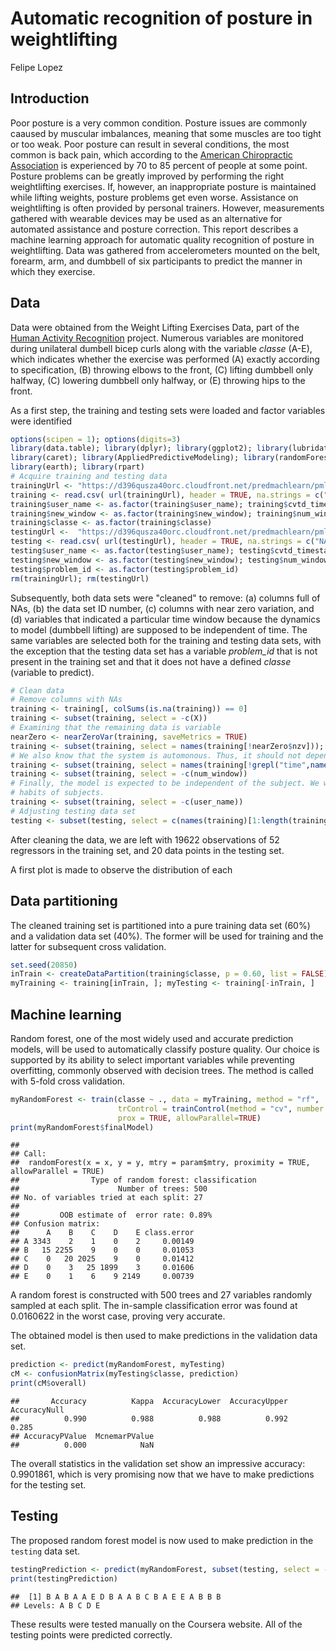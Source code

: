 # Automatic recognition of posture in weightlifting
Felipe Lopez  

## Introduction

Poor posture is a very common condition. Posture issues are commonly caaused by muscular imbalances, meaning that some muscles are too tight or too weak.
Poor posture can result in several conditions, the most common is back pain, which according to the [American Chiropractic Association](http://www.dlchiropractors.com/uploads/5/8/0/6/58063233/back_pain_facts_and_statistics.pdf) is experienced by 70 to 85 percent of people at
some point. Posture problems can be greatly improved by performing the right weightlifting exercises. If, however, an inappropriate posture is maintained
while lifting weights, posture problems get even worse. Assistance on weightlifting is often provided by personal trainers. However, measurements
gathered with wearable devices may be used as  an alternative for automated assistance and posture correction. This report describes a machine learning
approach for automatic quality recognition of posture in weightlifting. Data was gathered from accelerometers mounted on the belt, forearm, arm, and
dumbbell of six participants to predict the manner in which they exercise.

## Data

Data were obtained from the Weight Lifting Exercises Data, part of the [Human Activity Recognition](http://groupware.les.inf.puc-rio.br/har) project.
Numerous variables are monitored during unilateral dumbell bicep curls along with the variable *classe* (A-E), which indicates whether the exercise was
performed (A) exactly according to specification, (B) throwing elbows to the front, (C) lifting dumbbell only halfway, (C) lowering dumbbell only halfway,
or (E) throwing hips to the front.

As a first step, the training and testing sets were loaded and factor variables were identified

```r
options(scipen = 1); options(digits=3)
library(data.table); library(dplyr); library(ggplot2); library(lubridate)
library(caret); library(AppliedPredictiveModeling); library(randomForest)
library(earth); library(rpart)
# Acquire training and testing data
trainingUrl <- "https://d396qusza40orc.cloudfront.net/predmachlearn/pml-training.csv"
training <- read.csv( url(trainingUrl), header = TRUE, na.strings = c("NA", "#DIV/0!"))
training$user_name <- as.factor(training$user_name); training$cvtd_timestamp <- mdy_hm(training$cvtd_timestamp)
training$new_window <- as.factor(training$new_window); training$num_window <- as.factor(training$num_window)
training$classe <- as.factor(training$classe)
testingUrl <-  "https://d396qusza40orc.cloudfront.net/predmachlearn/pml-testing.csv"
testing <- read.csv( url(testingUrl), header = TRUE, na.strings = c("NA", "#DIV/0!"))
testing$user_name <- as.factor(testing$user_name); testing$cvtd_timestamp <- mdy_hm(testing$cvtd_timestamp)
testing$new_window <- as.factor(testing$new_window); testing$num_window <- as.factor(testing$num_window)
testing$problem_id <- as.factor(testing$problem_id)
rm(trainingUrl); rm(testingUrl)
```

Subsequently, both data sets were "cleaned" to remove: (a) columns full of NAs, (b) the data set ID number, (c) columns with near zero variation, and (d)
variables that indicated a particular time window because the dynamics to model (dumbbell lifting) are supposed to be independent of time. The same
variables are selected both for the training and testing data sets, with the exception that the testing data set has a variable *problem_id* that is not
present in the training set and that it does not have a defined *classe* (variable to predict).


```r
# Clean data
# Remove columns with NAs
training <- training[, colSums(is.na(training)) == 0] 
training <- subset(training, select = -c(X))
# Examining that the remaining data is variable
nearZero <- nearZeroVar(training, saveMetrics = TRUE)
training <- subset(training, select = names(training[!nearZero$nzv])); rm(nearZero)
# We also know that the system is automonous. Thus, it should not depend on time. We remove time as a feature
training <- subset(training, select = names(training[!grepl("time",names(training))]) );
training <- subset(training, select = -c(num_window))
# Finally, the model is expected to be independent of the subject. We want to make predictions based on observed measurement, not on
# habits of subjects.
training <- subset(training, select = -c(user_name))
# Adjusting testing data set
testing <- subset(testing, select = c(names(training)[1:length(training)-1],"problem_id"))
```

After cleaning the data, we are left with 19622 observations of 52 regressors in the training set, and 
20 data points in the testing set.

A first plot is made to observe the distribution of each

## Data partitioning

The cleaned training set is partitioned into a pure training data set (60%) and a validation data set (40%). The former will be used for training and the
latter for subsequent cross validation.


```r
set.seed(20850)
inTrain <- createDataPartition(training$classe, p = 0.60, list = FALSE)
myTraining <- training[inTrain, ]; myTesting <- training[-inTrain, ]
```

## Machine learning

Random forest, one of the most widely used and accurate prediction models, will be used to automatically classify posture quality. Our choice is supported
by its ability to select important variables while preventing overfitting, commonly observed with decision trees. The method is called with 5-fold cross
validation.

```r
myRandomForest <- train(classe ~ ., data = myTraining, method = "rf",
                        trControl = trainControl(method = "cv", number = 5),
                        prox = TRUE, allowParallel=TRUE)
print(myRandomForest$finalModel)
```

```
## 
## Call:
##  randomForest(x = x, y = y, mtry = param$mtry, proximity = TRUE,      allowParallel = TRUE) 
##                Type of random forest: classification
##                      Number of trees: 500
## No. of variables tried at each split: 27
## 
##         OOB estimate of  error rate: 0.89%
## Confusion matrix:
##      A    B    C    D    E class.error
## A 3343    2    1    0    2     0.00149
## B   15 2255    9    0    0     0.01053
## C    0   20 2025    9    0     0.01412
## D    0    3   25 1899    3     0.01606
## E    0    1    6    9 2149     0.00739
```

A random forest is constructed with 500 trees and  27 variables randomly sampled at each
split. The in-sample classification error was found at 0.0160622 in the worst case, proving very accurate.

The obtained model is then used to make predictions in the validation data  set.

```r
prediction <- predict(myRandomForest, myTesting)
cM <- confusionMatrix(myTesting$classe, prediction)
print(cM$overall)
```

```
##       Accuracy          Kappa  AccuracyLower  AccuracyUpper   AccuracyNull 
##          0.990          0.988          0.988          0.992          0.285 
## AccuracyPValue  McnemarPValue 
##          0.000            NaN
```

The overall statistics in the validation set show an impressive accuracy: 0.9901861, which is very promising now that we have to make predictions
for the testing set.

## Testing

The proposed random forest model is now used to make prediction in the `testing` data set.

```r
testingPrediction <- predict(myRandomForest, subset(testing, select = -c(problem_id)))
print(testingPrediction)
```

```
##  [1] B A B A A E D B A A B C B A E E A B B B
## Levels: A B C D E
```

These results were tested manually on the Coursera website. All of the testing points were predicted correctly.
